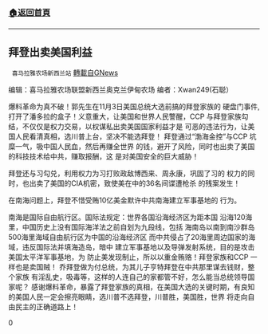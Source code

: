###  [:house:返回首頁](https://github.com/ourhimalayas/txt)
---

## 拜登出卖美国利益
` 喜马拉雅农场新西兰站` [轉載自GNews](https://gnews.org/zh-hans/532668/)

编辑：喜马拉雅农场联盟新西兰奥克兰伊甸农场 编者：Xwan249(石聪）

爆料革命为真不破！郭先生在11月3日美国总统大选前搞的拜登家族的 硬盘门事件,打开了潘多拉的盒子！义意重大，让美国和世界人民警醒，CCP 与拜登家族勾结，不仅仅是权力交易，以权谋私出卖美国国家利益才是 可恶的违法行为，让美国人民看清真相，选川普上台，坚决不能选拜登！ 拜登通过“渤海金控”与CCP 坑糜一气，吸中国人民血，然后再赚全世界 的钱，避开了风险，同时也出卖了美国的科技技术给中共，赚取报酬，这 是对美国安全的巨大威胁！

拜登还与习勾兑，利用权力为习打败政敌博西来、周永康，巩固了习的 权力的同时，也出卖了美国的CIA机密，致使美在中的36名间谍遭枪杀 的残案发生！

在南海问题上，拜登不惜受贿10亿美金默许中共南海建立军事基地的 行为。

南海是国际自由航行区。国际法规定：世界各国沿海经济区为距本国 沿海120海里，中国历史上没有国际海洋法之前自划为九段线，包括 海南岛以南到南沙群岛500海里海域自由航行区为中国的沿海经济区 而中共侵占了20海里周边国家的海域，违反国际法并填海造岛，暗中 建立军事基地以及导弹发射系统，目的是攻击美国太平洋军事基地，为 防止美发现制止，所以以重金贿赂！拜登家族和CCP 一样也是卖国贼！ 乔拜登做为付总统，为其儿子亨特拜登在中共那里谋去钱财，整个家族 有淫乱史，吸毒等，这样的人连自己的家都管不好，怎么能当总统领导国家呢？ 感谢爆料革命，暴露了拜登家族的真相，在美国大选的关键时期，有良知 的美国人民一定会擦亮眼睛，选川普不选拜登，川普胜，美国胜，世界 将走向自由民主的正确道路上！

0
